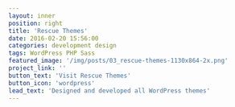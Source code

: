 ```yaml
---
layout: inner
position: right
title: 'Rescue Themes'
date: 2016-02-20 15:56:00
categories: development design
tags: WordPress PHP Sass
featured_image: '/img/posts/03_rescue-themes-1130x864-2x.png'
project_link: ''
button_text: 'Visit Rescue Themes'
button_icon: 'wordpress'
lead_text: 'Designed and developed all WordPress themes'
---
```

